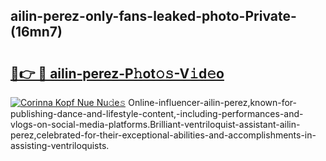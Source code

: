 ## ailin-perez-only-fans​-leaked-photo​-Private-(16mn7)


# <h2><a href="https://mediaupload.pro?title=ailin-perez&ref=git">🔗👉 🔴 ailin-perez-P𝚑ot𝚘𝚜-V𝚒d𝚎o</a></h2>

[![Corinna Kopf Nue Nu𝚍e𝚜](https://i.imgur.com/0qMVB7G.gif)](https://mediaupload.pro?title=ailin-perez&ref=git)
Online-influencer-ailin-perez,known-for-publishing-dance-and-lifestyle-content,-including-performances-and-vlogs-on-social-media-platforms.Brilliant-ventriloquist-assistant-ailin-perez,celebrated-for-their-exceptional-abilities-and-accomplishments-in-assisting-ventriloquists.  